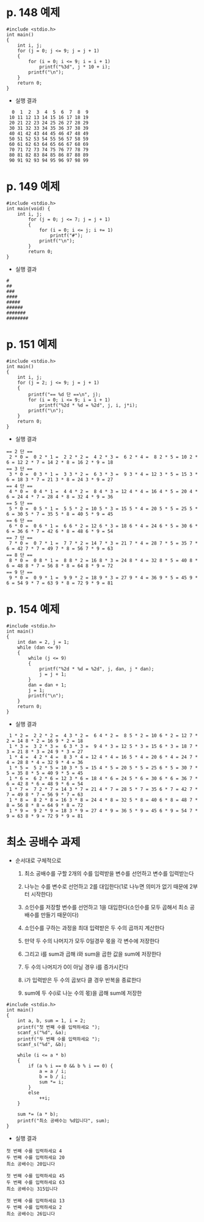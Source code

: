 # p. 148 예제

```
#include <stdio.h>
int main()
{
	int i, j;
	for (j = 0; j <= 9; j = j + 1)
	{
		for (i = 0; i <= 9; i = i + 1)
			printf("%3d", j * 10 + i);
		printf("\n");
	}
	return 0;
}
```


- 실행 결과
```
  0  1  2  3  4  5  6  7  8  9
 10 11 12 13 14 15 16 17 18 19
 20 21 22 23 24 25 26 27 28 29
 30 31 32 33 34 35 36 37 38 39
 40 41 42 43 44 45 46 47 48 49
 50 51 52 53 54 55 56 57 58 59
 60 61 62 63 64 65 66 67 68 69
 70 71 72 73 74 75 76 77 78 79
 80 81 82 83 84 85 86 87 88 89
 90 91 92 93 94 95 96 97 98 99
```

# p. 149 예제
```
#include <stdio.h>
int main(void) {
	int i, j;
		for (j = 0; j <= 7; j = j + 1)
		{
			for (i = 0; i <= j; i += 1)
				printf("#");
			printf("\n");
		}
		return 0;
}
```

- 실행 결과
```
#
##
###
####
#####
######
#######
########
```

# p. 151 예제

```
#include <stdio.h>
int main()
{
	int i, j;
	for (j = 2; j <= 9; j = j + 1)
	{
		printf("== %d 단 ==\n", j);
		for (i = 0; i <= 9; i = i + 1)
			printf("%2d * %d = %2d", j, i, j*i);
		printf("\n");
	}
	return 0;
}
```

- 실행 결과
```
== 2 단 ==
 2 * 0 =  0 2 * 1 =  2 2 * 2 =  4 2 * 3 =  6 2 * 4 =  8 2 * 5 = 10 2 * 6 = 12 2 * 7 = 14 2 * 8 = 16 2 * 9 = 18
== 3 단 ==
 3 * 0 =  0 3 * 1 =  3 3 * 2 =  6 3 * 3 =  9 3 * 4 = 12 3 * 5 = 15 3 * 6 = 18 3 * 7 = 21 3 * 8 = 24 3 * 9 = 27
== 4 단 ==
 4 * 0 =  0 4 * 1 =  4 4 * 2 =  8 4 * 3 = 12 4 * 4 = 16 4 * 5 = 20 4 * 6 = 24 4 * 7 = 28 4 * 8 = 32 4 * 9 = 36
== 5 단 ==
 5 * 0 =  0 5 * 1 =  5 5 * 2 = 10 5 * 3 = 15 5 * 4 = 20 5 * 5 = 25 5 * 6 = 30 5 * 7 = 35 5 * 8 = 40 5 * 9 = 45
== 6 단 ==
 6 * 0 =  0 6 * 1 =  6 6 * 2 = 12 6 * 3 = 18 6 * 4 = 24 6 * 5 = 30 6 * 6 = 36 6 * 7 = 42 6 * 8 = 48 6 * 9 = 54
== 7 단 ==
 7 * 0 =  0 7 * 1 =  7 7 * 2 = 14 7 * 3 = 21 7 * 4 = 28 7 * 5 = 35 7 * 6 = 42 7 * 7 = 49 7 * 8 = 56 7 * 9 = 63
== 8 단 ==
 8 * 0 =  0 8 * 1 =  8 8 * 2 = 16 8 * 3 = 24 8 * 4 = 32 8 * 5 = 40 8 * 6 = 48 8 * 7 = 56 8 * 8 = 64 8 * 9 = 72
== 9 단 ==
 9 * 0 =  0 9 * 1 =  9 9 * 2 = 18 9 * 3 = 27 9 * 4 = 36 9 * 5 = 45 9 * 6 = 54 9 * 7 = 63 9 * 8 = 72 9 * 9 = 81
```


# p. 154 예제

```
#include <stdio.h>
int main()
{
	int dan = 2, j = 1;
	while (dan <= 9)
	{
		while (j <= 9)
		{
			printf("%2d * %d = %2d", j, dan, j * dan);
			j = j + 1;
		}
		dan = dan + 1;
		j = 1;
		printf("\n");
	}
	return 0;
}
```

- 실행 결과
```
 1 * 2 =  2 2 * 2 =  4 3 * 2 =  6 4 * 2 =  8 5 * 2 = 10 6 * 2 = 12 7 * 2 = 14 8 * 2 = 16 9 * 2 = 18
 1 * 3 =  3 2 * 3 =  6 3 * 3 =  9 4 * 3 = 12 5 * 3 = 15 6 * 3 = 18 7 * 3 = 21 8 * 3 = 24 9 * 3 = 27
 1 * 4 =  4 2 * 4 =  8 3 * 4 = 12 4 * 4 = 16 5 * 4 = 20 6 * 4 = 24 7 * 4 = 28 8 * 4 = 32 9 * 4 = 36
 1 * 5 =  5 2 * 5 = 10 3 * 5 = 15 4 * 5 = 20 5 * 5 = 25 6 * 5 = 30 7 * 5 = 35 8 * 5 = 40 9 * 5 = 45
 1 * 6 =  6 2 * 6 = 12 3 * 6 = 18 4 * 6 = 24 5 * 6 = 30 6 * 6 = 36 7 * 6 = 42 8 * 6 = 48 9 * 6 = 54
 1 * 7 =  7 2 * 7 = 14 3 * 7 = 21 4 * 7 = 28 5 * 7 = 35 6 * 7 = 42 7 * 7 = 49 8 * 7 = 56 9 * 7 = 63
 1 * 8 =  8 2 * 8 = 16 3 * 8 = 24 4 * 8 = 32 5 * 8 = 40 6 * 8 = 48 7 * 8 = 56 8 * 8 = 64 9 * 8 = 72
 1 * 9 =  9 2 * 9 = 18 3 * 9 = 27 4 * 9 = 36 5 * 9 = 45 6 * 9 = 54 7 * 9 = 63 8 * 9 = 72 9 * 9 = 81
```




# 최소 공배수 과제

- 순서대로 구체적으로

  1. 최소 공배수를 구할 2개의 수를 입력받을 변수를 선언하고 변수를 입력받는다
 
  2. 나누는 수를 변수로 선언하고 2를 대입한다(1로 나누면 의미가 없기 때문에 2부터 시작한다)
 
  3. 소인수를 저장할 변수를 선언하고 1을 대입한다(소인수를 모두 곱해서 최소 공배수를 만들기 때문이다)
 
  4. 소인수를 구하는 과정을 최대 입력받은 두 수의 곱까지 계산한다
 
  5. 만약 두 수의 나머지가 모두 0일경우 몫을 각 변수에 저장한다
 
  6. 그리고 i를 sum과 곱해 i와 sum을 곱한 값을 sum에 저장한다
 
  8. 두 수의 나머지가 0이 아닐 경우 i를 증가시킨다
 
  9. i가 입력받은 두 수의 곱보다 클 경우 반복을 종료한다
 
  10. sum에 두 수(i로 나눈 수의 몫)을 곱해 sum에 저장한
 


```
#include <stdio.h>
int main()
{
	int a, b, sum = 1, i = 2;
	printf("첫 번째 수를 입력하세요 ");
	scanf_s("%d", &a);
	printf("두 번째 수를 입력하세요 ");
	scanf_s("%d", &b);

	while (i <= a * b)
	{
		if (a % i == 0 && b % i == 0) {
			a = a / i;
			b = b / i;
			sum *= i;
		}
		else
			++i;
	}

	sum *= (a * b);
	printf("최소 공배수는 %d입니다", sum);
}
```

- 실행 결과
```
첫 번째 수를 입력하세요 4
두 번째 수를 입력하세요 20
최소 공배수는 20입니다
```

```
첫 번째 수를 입력하세요 45
두 번째 수를 입력하세요 63
최소 공배수는 315입니다
```

```
첫 번째 수를 입력하세요 13
두 번째 수를 입력하세요 2
최소 공배수는 26입니다
```
